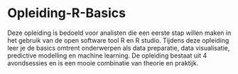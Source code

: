 # Opleiding-R-Basics
Deze opleiding is bedoeld voor analisten die een eerste stap willen maken in het gebruik van de open software tool R en R studio. Tijdens deze opleiding leer je de basics omtrent onderwerpen als data preparatie, data visualisatie, predictive modelling en machine learning. De opleiding bestaat uit 4 avondsessies en is een mooie combinatie van theorie en praktijk. 
